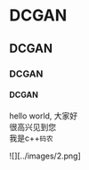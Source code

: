 # DCGAN
## DCGAN
### DCGAN
#### DCGAN
  hello world, 大家好  
  很高兴见到您  
  我是c++`码农`

![][../images/2.png]
